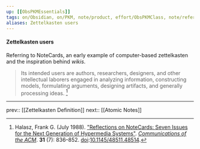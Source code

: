 ```yaml
---
up: [[ObsPKMEssentials]]
tags: on/Obsidian, on/PKM, note/product, effort/ObsPKMClass, note/reference
aliases: Zettelkasten users
---
```

#### Zettelkasten users

Referring to NoteCards, an early example of computer-based zettelkasten and the inspiration behind _wikis_.
> Its intended users are authors, researchers, designers, and other intellectual laborers engaged in analyzing information, constructing models, formulating arguments, designing artifacts, and generally processing ideas. [^1]

---
prev:: [[Zettelkasten Definition]]
next:: [[Atomic Notes]]

[^1]: Halasz, Frank G. (July 1988). ["Reflections on NoteCards: Seven Issues for the Next Generation of Hypermedia Systems"](https://doi.org/10.1145%2F48511.48514). _[Communications of the ACM](https://en.wikipedia.org/wiki/Communications_of_the_ACM "Communications of the ACM")_. **31** (7): 836–852. [doi](https://en.wikipedia.org/wiki/Doi_(identifier) "Doi (identifier)"):[10.1145/48511.48514](https://doi.org/10.1145%2F48511.48514).